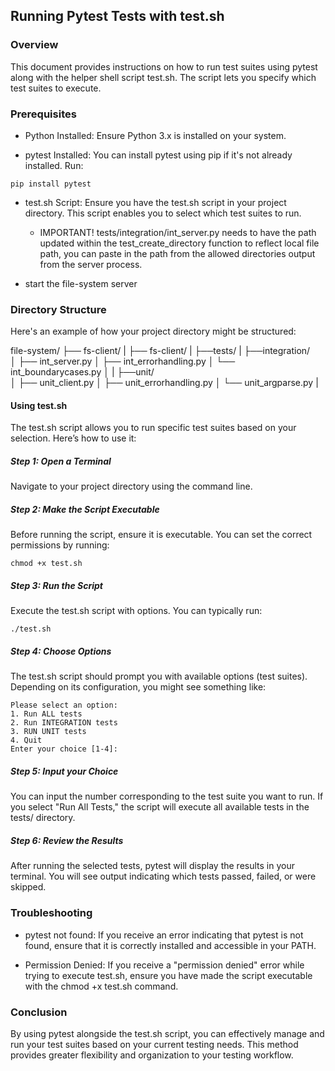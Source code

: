 ## Running Pytest Tests with test.sh
### Overview
This document provides instructions on how to run test suites using pytest along with the helper shell script test.sh. The script lets you specify which test suites to execute.

### Prerequisites
- Python Installed: Ensure Python 3.x is installed on your system.

- pytest Installed: You can install pytest using pip if it's not already installed. Run:

```
pip install pytest
```

- test.sh Script: Ensure you have the test.sh script in your project directory. This script enables you to select which test suites to run.

    - IMPORTANT! tests/integration/int_server.py needs to have the path updated within the test_create_directory function to reflect local file path, you can paste in the path from the allowed directories output from the server process.

- start the file-system server

### Directory Structure
Here's an example of how your project directory might be structured:

file-system/
├── fs-client/
|    ├── fs-client/
|       ├──tests/
|           ├──integration/    
│               ├── int_server.py
│               ├── int_errorhandling.py
│               └── int_boundarycases.py
│
|            ├──unit/    
│               ├── unit_client.py
│               ├── unit_errorhandling.py
│               └── unit_argparse.py
|
#### Using test.sh
The test.sh script allows you to run specific test suites based on your selection. Here’s how to use it:

##### Step 1: Open a Terminal
Navigate to your project directory using the command line.

##### Step 2: Make the Script Executable
Before running the script, ensure it is executable. You can set the correct permissions by running:

```
chmod +x test.sh
```

##### Step 3: Run the Script
Execute the test.sh script with options. You can typically run:

```
./test.sh
```

##### Step 4: Choose Options
The test.sh script should prompt you with available options (test suites). Depending on its configuration, you might see something like:

```
Please select an option:
1. Run ALL tests
2. Run INTEGRATION tests
3. RUN UNIT tests
4. Quit
Enter your choice [1-4]:
```

##### Step 5: Input your Choice
You can input the number corresponding to the test suite you want to run. If you select "Run All Tests," the script will execute all available tests in the tests/ directory.

##### Step 6: Review the Results
After running the selected tests, pytest will display the results in your terminal. You will see output indicating which tests passed, failed, or were skipped.

### Troubleshooting

- pytest not found: If you receive an error indicating that pytest is not found, ensure that it is correctly installed and accessible in your PATH.

- Permission Denied: If you receive a "permission denied" error while trying to execute test.sh, ensure you have made the script executable with the chmod +x test.sh command.

### Conclusion
By using pytest alongside the test.sh script, you can effectively manage and run your test suites based on your current testing needs. This method provides greater flexibility and organization to your testing workflow.